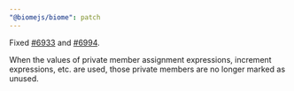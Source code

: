 ```yaml
---
"@biomejs/biome": patch
---
```


Fixed [#6933](https://github.com/biomejs/biome/issues/6933) and [#6994](https://github.com/biomejs/biome/issues/6994).

When the values of private member assignment expressions, increment expressions, etc. are used, those private members are no longer marked as unused.
